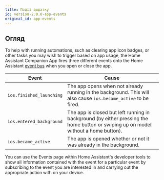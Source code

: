 ```yaml
---
title: Події додатку
id: version-2.0.0-app-events
original_id: app-events
---
```

## Огляд

To help with running automations, such as clearing app icon badges, or other tasks you may wish to trigger based on app usage, the Home Assistant Companion App fires three different events onto the Home Assistant [event bus](https://www.home-assistant.io/docs/configuration/events/) when you open or close the app.

| Event                    | Cause                                                                                                                               |
| ------------------------ | ----------------------------------------------------------------------------------------------------------------------------------- |
| `ios.finished_launching` | The app opens when not already running in the background. This will also cause `ios.became_active` to be fired.                     |
| `ios.entered_background` | The app is closed but left running in background (by either pressing the home button or swiping up on model without a home button). |
| `ios.became_active`      | The app is opened whether or not it was already in the background.                                                                  |

You can use the Events page within Home Assistant's developer tools to show all information contained with the event for a particular event by subscribing to the event you are interested in and carrying out the appropriate action with on your device.